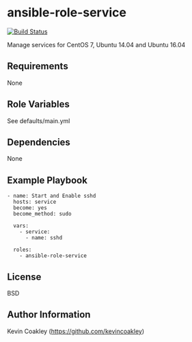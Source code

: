 ansible-role-service
====================

[![Build Status](https://travis-ci.org/kevincoakley/ansible-role-service.svg?branch=master)](https://travis-ci.org/kevincoakley/ansible-role-service)

Manage services for CentOS 7, Ubuntu 14.04 and Ubuntu 16.04

Requirements
------------

None

Role Variables
--------------

See defaults/main.yml

Dependencies
------------

None

Example Playbook
----------------

    - name: Start and Enable sshd
      hosts: service
      become: yes
      become_method: sudo
    
      vars:
        - service:
          - name: sshd
    
      roles:
        - ansible-role-service

License
-------

BSD

Author Information
------------------

Kevin Coakley (https://github.com/kevincoakley)